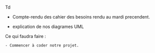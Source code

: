 Td 
 
- Compte-rendu des cahier des besoins rendu au mardi precendent.

- explication de nos diagrames UML 

Ce qui faudra faire :

    - Commencer à coder notre projet.
    